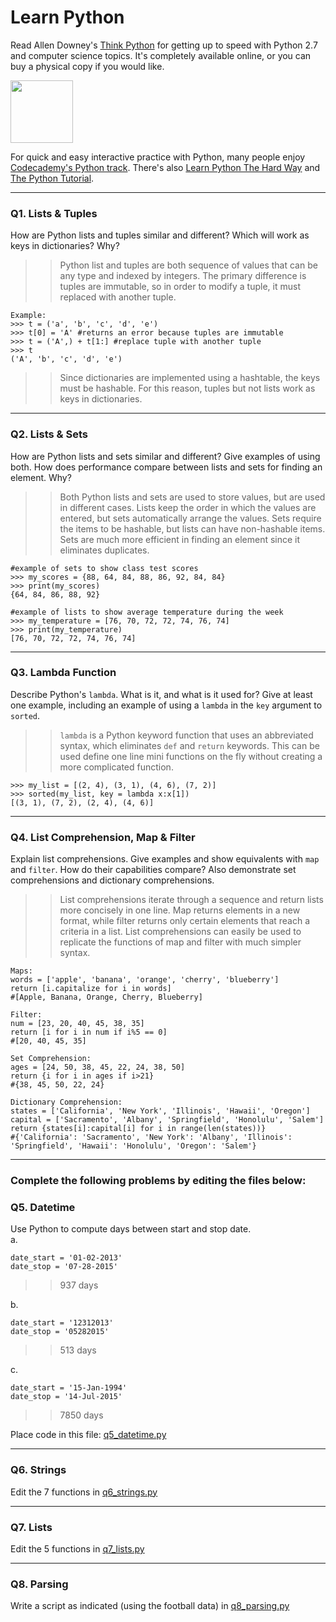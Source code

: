 # Learn Python

Read Allen Downey's [Think Python](http://www.greenteapress.com/thinkpython/) for getting up to speed with Python 2.7 and computer science topics. It's completely available online, or you can buy a physical copy if you would like.

<a href="http://www.greenteapress.com/thinkpython/"><img src="img/think_python.png" style="width: 100px;" target="_blank"></a>

For quick and easy interactive practice with Python, many people enjoy [Codecademy's Python track](http://www.codecademy.com/en/tracks/python). There's also [Learn Python The Hard Way](http://learnpythonthehardway.org/book/) and [The Python Tutorial](https://docs.python.org/2/tutorial/).

---

### Q1. Lists &amp; Tuples

How are Python lists and tuples similar and different? Which will work as keys in dictionaries? Why?

>> Python list and tuples are both sequence of values that can be any type and indexed by integers. The primary difference is tuples are immutable, so in order to modify a tuple, it must replaced with another tuple.
```
Example:
>>> t = ('a', 'b', 'c', 'd', 'e')
>>> t[0] = 'A' #returns an error because tuples are immutable
>>> t = ('A',) + t[1:] #replace tuple with another tuple
>>> t
('A', 'b', 'c', 'd', 'e')
```
>> Since dictionaries are implemented using a hashtable, the keys must be hashable. For this reason, tuples but not lists work as keys in 
dictionaries.

---

### Q2. Lists &amp; Sets

How are Python lists and sets similar and different? Give examples of using both. How does performance compare between lists and sets for finding an element. Why?

>> Both Python lists and sets are used to store values, but are used in different cases. Lists keep the order in which the values are entered, but sets automatically arrange the values. Sets require the items to be hashable, but lists can have non-hashable items. Sets are much more efficient in finding an element since it eliminates duplicates.
```
#example of sets to show class test scores
>>> my_scores = {88, 64, 84, 88, 86, 92, 84, 84}
>>> print(my_scores)
{64, 84, 86, 88, 92}

#example of lists to show average temperature during the week
>>> my_temperature = [76, 70, 72, 72, 74, 76, 74]
>>> print(my_temperature)
[76, 70, 72, 72, 74, 76, 74]
```

---

### Q3. Lambda Function

Describe Python's `lambda`. What is it, and what is it used for? Give at least one example, including an example of using a `lambda` in the `key` argument to `sorted`.

>> `lambda` is a Python keyword function that uses an abbreviated syntax, which eliminates `def` and `return` keywords. This can be used define one line mini functions on the fly without creating a more complicated function.

```
>>> my_list = [(2, 4), (3, 1), (4, 6), (7, 2)]
>>> sorted(my_list, key = lambda x:x[1])
[(3, 1), (7, 2), (2, 4), (4, 6)]
```

---

### Q4. List Comprehension, Map &amp; Filter

Explain list comprehensions. Give examples and show equivalents with `map` and `filter`. How do their capabilities compare? Also demonstrate set comprehensions and dictionary comprehensions.

>> List comprehensions iterate through a sequence and return lists more concisely in one line. Map returns elements in a new format, while filter returns only certain elements that reach a criteria in a list. List comprehensions can easily be used to replicate the functions of map and filter with much simpler syntax. 

```
Maps:
words = ['apple', 'banana', 'orange', 'cherry', 'blueberry']
return [i.capitalize for i in words]
#[Apple, Banana, Orange, Cherry, Blueberry]

Filter:
num = [23, 20, 40, 45, 38, 35]
return [i for i in num if i%5 == 0]
#[20, 40, 45, 35]

Set Comprehension:
ages = [24, 50, 38, 45, 22, 24, 38, 50]
return {i for i in ages if i>21}
#{38, 45, 50, 22, 24}

Dictionary Comprehension:
states = ['California', 'New York', 'Illinois', 'Hawaii', 'Oregon']
capital = ['Sacramento', 'Albany', 'Springfield', 'Honolulu', 'Salem']
return {states[i]:capital[i] for i in range(len(states))}
#{'California': 'Sacramento', 'New York': 'Albany', 'Illinois': 'Springfield', 'Hawaii': 'Honolulu', 'Oregon': 'Salem'}
```

---

### Complete the following problems by editing the files below:

### Q5. Datetime
Use Python to compute days between start and stop date.   
a.  

```
date_start = '01-02-2013'    
date_stop = '07-28-2015'
```

>> 937 days

b.  
```
date_start = '12312013'  
date_stop = '05282015'  
```

>> 513 days

c.  
```
date_start = '15-Jan-1994'      
date_stop = '14-Jul-2015'  
```

>> 7850 days

Place code in this file: [q5_datetime.py](python/q5_datetime.py)

---

### Q6. Strings
Edit the 7 functions in [q6_strings.py](python/q6_strings.py)

---

### Q7. Lists
Edit the 5 functions in [q7_lists.py](python/q7_lists.py)

---

### Q8. Parsing
Write a script as indicated (using the football data) in [q8_parsing.py](python/q8_parsing.py)





